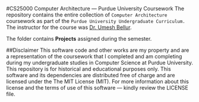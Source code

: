 #CS25000 Computer Architecture &mdash; Purdue University Coursework
The repository contains the entire collection of `Computer Architecture` coursework as part of the `Purdue University Undergraduate Curriculum.` The instructor for the course was [Dr. Umesh Bellur](https://www.cse.iitb.ac.in/~umesh/).

The folder contains **Projects** assigned during the semester.

##Disclaimer
This software code and other works are my property and are a representation of the coursework that I completed and am completing during my undergraduate studies in Computer Science at Purdue University. This repository is for historical and educational purposes only. This software and its dependencies are distributed free of charge and are licensed under the The MIT License (MIT). For more information about this license and the terms of use of this software &mdash; kindly review the LICENSE file.

